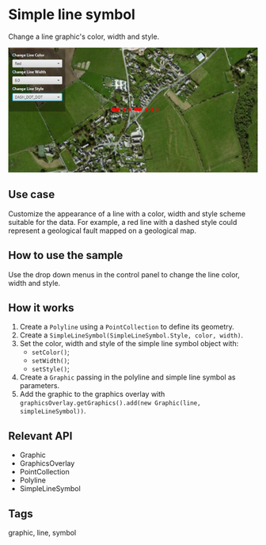 # Simple line symbol

Change a line graphic's color, width and style.

![Image of simple line symbol](SimpleLineSymbol.png)

## Use case

Customize the appearance of a line with a color, width and style scheme suitable for the data. For example, a red line with a dashed style could represent a geological fault mapped on a geological map. 

## How to use the sample

Use the drop down menus in the control panel to change the line color, width and style.

## How it works

1.  Create a `Polyline` using a `PointCollection` to define its geometry.
2.  Create a `SimpleLineSymbol(SimpleLineSymbol.Style, color, width)`.
3.  Set the color, width and style of the simple line symbol object with:
	* `setColor()`;
	* `setWidth()`;
	* `setStyle()`;  
4.  Create a `Graphic` passing in the polyline and simple line symbol as parameters. 
5.  Add the graphic to the graphics overlay with `graphicsOverlay.getGraphics().add(new Graphic(line, simpleLineSymbol))`.

## Relevant API

*   Graphic
*   GraphicsOverlay
*   PointCollection
*   Polyline
*   SimpleLineSymbol

## Tags

graphic, line, symbol
